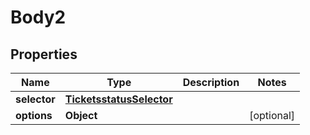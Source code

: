 
# Body2

## Properties
Name | Type | Description | Notes
------------ | ------------- | ------------- | -------------
**selector** | [**TicketsstatusSelector**](TicketsstatusSelector.md) |  | 
**options** | **Object** |  |  [optional]



